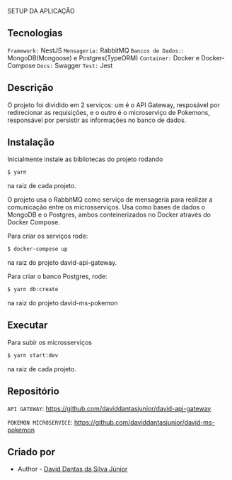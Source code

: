 SETUP DA APLICAÇÃO

## Tecnologias

`Framework:` NestJS
`Mensageria:` RabbitMQ
`Bancos de Dados:`: MongoDB(Mongoose) e Postgres(TypeORM)
`Container:` Docker e Docker-Compose
`Docs:` Swagger
`Test:` Jest

## Descrição

  O projeto foi dividido em 2 serviços: um é o API Gateway, resposável por redirecionar as requisições,
e o outro é o microserviço de Pokemons, responsável por persistir as informações no banco de dados.

## Instalação

  Inicialmente instale as bibliotecas do projeto rodando 

  ```bash
 $ yarn
  ```
  na raiz de cada projeto.

  O projeto usa o RabbitMQ como serviço de mensageria para realizar a comunicação entre os microsserviços.
  Usa como bases de dados o MongoDB e o Postgres, ambos conteinerizados no Docker através do Docker Compose.

  Para criar os serviços rode:

  ```bash
$ docker-compose up
  ```
  na raiz do projeto david-api-gateway.

  Para criar o banco Postgres, rode: 

  ```bash
$ yarn db:create
  ```
  na raiz do projeto david-ms-pokemon


## Executar

Para subir os microsserviços

```bash
$ yarn start:dev
```
na raiz de cada projeto.

## Repositório

`API GATEWAY`: https://github.com/daviddantasjunior/david-api-gateway

`POKEMON MICROSERVICE`: https://github.com/daviddantasjunior/david-ms-pokemon

## Criado por

- Author - [David Dantas da Silva Júnior](https://github.com/daviddantasjunior)